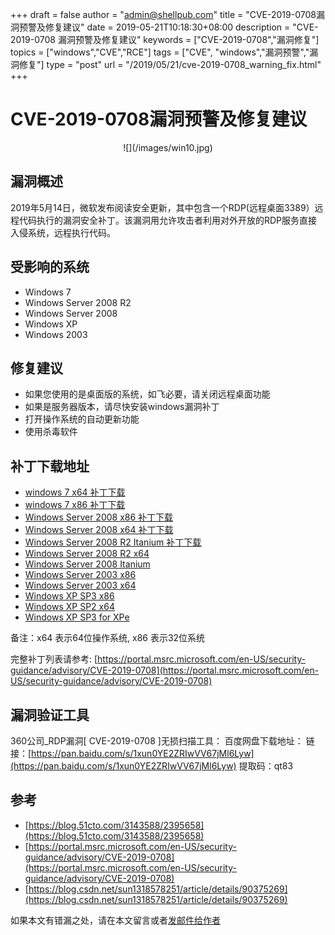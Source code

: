 +++
draft = false
author = "admin@shellpub.com"
title = "CVE-2019-0708漏洞预警及修复建议"
date = 2019-05-21T10:18:30+08:00
description = "CVE-2019-0708 漏洞预警及修复建议"
keywords = ["CVE-2019-0708","漏洞修复"]
topics = ["windows","CVE","RCE"]
tags = ["CVE", "windows","漏洞预警","漏洞修复"]
type = "post"
url = "/2019/05/21/cve-2019-0708_warning_fix.html"
+++

# CVE-2019-0708漏洞预警及修复建议

<center>
![](/images/win10.jpg)
</center>

## 漏洞概述

2019年5月14日，微软发布阅读安全更新，其中包含一个RDP(远程桌面3389）远程代码执行的漏洞安全补丁。该漏洞用允许攻击者利用对外开放的RDP服务直接入侵系统，远程执行代码。

## 受影响的系统

* Windows 7
* Windows Server 2008 R2
* Windows Server 2008
* Windows XP
* Windows 2003

## 修复建议

* 如果您使用的是桌面版的系统，如飞必要，请关闭远程桌面功能
* 如果是服务器版本，请尽快安装windows漏洞补丁
* 打开操作系统的自动更新功能
* 使用杀毒软件

## 补丁下载地址
* [windows 7 x64 补丁下载](https://download.windowsupdate.com/d/msdownload/update/software/secu/2019/05/windows6.1-kb4499175-x64_3704acfff45ddf163d8049683d5a3b75e49b58cb.msu)
* [windows 7 x86 补丁下载](http://download.windowsupdate.com/d/msdownload/update/software/secu/2019/05/windows6.1-kb4499175-x86_6f1319c32d5bc4caf2058ae8ff40789ab10bf41b.msu)
* [Windows Server 2008 x86 补丁下载](http://download.windowsupdate.com/d/msdownload/update/software/secu/2019/05/windows6.0-kb4499149-x86_832cf179b302b861c83f2a92acc5e2a152405377.msu)
* [Windows Server 2008 x64 补丁下载](http://download.windowsupdate.com/d/msdownload/update/software/secu/2019/05/windows6.0-kb4499149-x64_9236b098f7cea864f7638e7d4b77aa8f81f70fd6.msu)
* [Windows Server 2008 R2 Itanium 补丁下载](http://download.windowsupdate.com/c/msdownload/update/software/secu/2019/05/windows6.1-kb4499175-ia64_fabc8e54caa0d31a5abe8a0b347ab4a77aa98c36.msu)
* [Windows Server 2008 R2 x64](http://download.windowsupdate.com/d/msdownload/update/software/secu/2019/05/windows6.1-kb4499175-x64_3704acfff45ddf163d8049683d5a3b75e49b58cb.msu)
* [Windows Server 2008 Itanium](http://download.windowsupdate.com/d/msdownload/update/software/secu/2019/05/windows6.0-kb4499180-ia64_805e448d48ab8b1401377ab9845f39e1cae836d4.msu)
* [Windows Server 2003 x86](http://download.windowsupdate.com/d/csa/csa/secu/2019/04/windowsserver2003-kb4500331-x86-custom-chs_4892823f525d9d532ed3ae36fc440338d2b46a72.exe)
* [Windows Server 2003 x64](http://download.windowsupdate.com/d/csa/csa/secu/2019/04/windowsserver2003-kb4500331-x64-custom-chs_f2f949a9a764ff93ea13095a0aca1fc507320d3c.exe)
* [Windows XP SP3 x86](http://download.windowsupdate.com/c/csa/csa/secu/2019/04/windowsxp-kb4500331-x86-custom-chs_718543e86e06b08b568826ac13c05f967392238c.exe)
* [Windows XP SP2 x64](http://download.windowsupdate.com/d/csa/csa/secu/2019/04/windowsserver2003-kb4500331-x64-custom-enu_e2fd240c402134839cfa22227b11a5ec80ddafcf.exe)
* [Windows XP SP3 for XPe](http://download.windowsupdate.com/d/csa/csa/secu/2019/04/windowsxp-kb4500331-x86-embedded-custom-chs_96da48aaa9d9bcfe6cd820f239db2fe96500bfae.exe)

备注：x64 表示64位操作系统, x86 表示32位系统


完整补丁列表请参考: [https://portal.msrc.microsoft.com/en-US/security-guidance/advisory/CVE-2019-0708](https://portal.msrc.microsoft.com/en-US/security-guidance/advisory/CVE-2019-0708)

## 漏洞验证工具

360公司_RDP漏洞[ CVE-2019-0708 ]无损扫描工具：
百度网盘下载地址：
链接：[https://pan.baidu.com/s/1xun0YE2ZRIwVV67jMl6Lyw](https://pan.baidu.com/s/1xun0YE2ZRIwVV67jMl6Lyw) 
提取码：qt83 

## 参考

* [https://blog.51cto.com/3143588/2395658](https://blog.51cto.com/3143588/2395658)
* [https://portal.msrc.microsoft.com/en-US/security-guidance/advisory/CVE-2019-0708](https://portal.msrc.microsoft.com/en-US/security-guidance/advisory/CVE-2019-0708)
* [https://blog.csdn.net/sun1318578251/article/details/90375269](https://blog.csdn.net/sun1318578251/article/details/90375269)


如果本文有错漏之处，请在本文留言或者[发邮件给作者](mailto:q@shellpub.com)